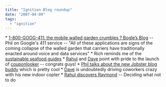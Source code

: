 ```yaml
---
title: "Ignition Blog roundup"
date: "2007-04-09"
tags: 
  - "ignition"
---
```


\* [1-800-GOOG-411: the mobile walled garden crumbles ? Bogle’s Blog](http://thebogles.com/blog/2007/04/1-800-goog-411-the-mobile-walled-garden-continues-to-crumble/ "1-800-GOOG-411: the mobile walled garden crumbles ? Bogle’s Blog") -- Phil on Google's 411 service -- "All of these applications are signs of the coming collapse of the walled garden that carriers have traditionally enacted around voice and data services" \* Rich reminds me of the [sustainable seafood guides](http://www.tongfamily.com/sustainable_seafood.php) \* [Rahul](http://www.rp0229.com/blog/2007/04/04/coupon-looker-launched/) and [Dave](http://www.naffziger.net/blog/2007/04/05/looking-at-markets-in-new-ways-couponlooker/) point with pride to the launch of [couponlooker](http://www.couponlooker.com) -- congrats guys! \* [Phil talks about the new Jobster blog buddy](http://thebogles.com/blog/2007/04/enhancing-blog-community-with-the-jobster-blog-buddy/) which is pretty cool \* [Dave](http://www.naffziger.net/blog/2007/04/01/the-coolest-thing-ever/) is undoubtedly driving coworkers crazy with his new indoor copter \* [Rahul discovers Raymond](http://www.rp0229.com/blog/2007/03/24/great-post-on-deciding-what-not-to-do-via-raymond-chen/) -- Deciding what not to do
